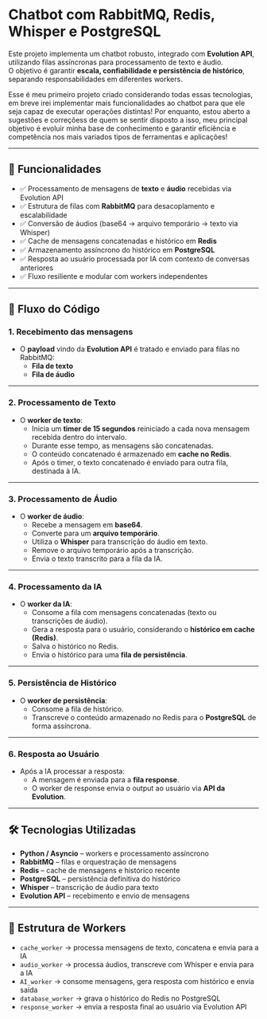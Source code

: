 # Chatbot com RabbitMQ, Redis, Whisper e PostgreSQL

Este projeto implementa um chatbot robusto, integrado com **Evolution API**, utilizando filas assíncronas para processamento de texto e áudio.  
O objetivo é garantir **escala, confiabilidade e persistência de histórico**, separando responsabilidades em diferentes workers.

Esse é meu primeiro projeto criado considerando todas essas tecnologias, em breve irei implementar mais funcionalidades ao chatbot para que ele seja capaz de executar operações distintas! Por enquanto, estou aberto a sugestões e correçõess de quem se sentir disposto a isso, meu principal objetivo é evoluir minha base de conhecimento e garantir eficiência e competência nos mais variados tipos de ferramentas e aplicações!

---

## 🚀 Funcionalidades

- ✅ Processamento de mensagens de **texto** e **áudio** recebidas via Evolution API  
- ✅ Estrutura de filas com **RabbitMQ** para desacoplamento e escalabilidade  
- ✅ Conversão de áudios (base64 → arquivo temporário → texto via Whisper)  
- ✅ Cache de mensagens concatenadas e histórico em **Redis**  
- ✅ Armazenamento assíncrono do histórico em **PostgreSQL**  
- ✅ Resposta ao usuário processada por IA com contexto de conversas anteriores  
- ✅ Fluxo resiliente e modular com workers independentes  

---

## 🔄 Fluxo do Código

### 1. Recebimento das mensagens
- O **payload** vindo da **Evolution API** é tratado e enviado para filas no RabbitMQ:
  - **Fila de texto**
  - **Fila de áudio**

---

### 2. Processamento de Texto
- O **worker de texto**:
  - Inicia um **timer de 15 segundos** reiniciado a cada nova mensagem recebida dentro do intervalo.  
  - Durante esse tempo, as mensagens são concatenadas.  
  - O conteúdo concatenado é armazenado em **cache no Redis**.  
  - Após o timer, o texto concatenado é enviado para outra fila, destinada à IA.  

---

### 3. Processamento de Áudio
- O **worker de áudio**:
  - Recebe a mensagem em **base64**.  
  - Converte para um **arquivo temporário**.  
  - Utiliza o **Whisper** para transcrição do áudio em texto.  
  - Remove o arquivo temporário após a transcrição.  
  - Envia o texto transcrito para a fila da IA.  

---

### 4. Processamento da IA
- O **worker da IA**:
  - Consome a fila com mensagens concatenadas (texto ou transcrições de áudio).  
  - Gera a resposta para o usuário, considerando o **histórico em cache (Redis)**.  
  - Salva o histórico no Redis.  
  - Envia o histórico para uma **fila de persistência**.  

---

### 5. Persistência de Histórico
- O **worker de persistência**:
  - Consome a fila de histórico.  
  - Transcreve o conteúdo armazenado no Redis para o **PostgreSQL** de forma assíncrona.  

---

### 6. Resposta ao Usuário
- Após a IA processar a resposta:
  - A mensagem é enviada para a **fila response**.  
  - O worker de response envia o output ao usuário via **API da Evolution**.  

---

## 🛠️ Tecnologias Utilizadas

- **Python / Asyncio** – workers e processamento assíncrono  
- **RabbitMQ** – filas e orquestração de mensagens  
- **Redis** – cache de mensagens e histórico recente  
- **PostgreSQL** – persistência definitiva do histórico  
- **Whisper** – transcrição de áudio para texto  
- **Evolution API** – recebimento e envio de mensagens  

---

## 📌 Estrutura de Workers

- `cache_worker` → processa mensagens de texto, concatena e envia para a IA  
- `audio_worker` → processa áudios, transcreve com Whisper e envia para a IA  
- `AI_worker` → consome mensagens, gera resposta com histórico e envia saída  
- `database_worker` → grava o histórico do Redis no PostgreSQL  
- `response_worker` → envia a resposta final ao usuário via Evolution API  
